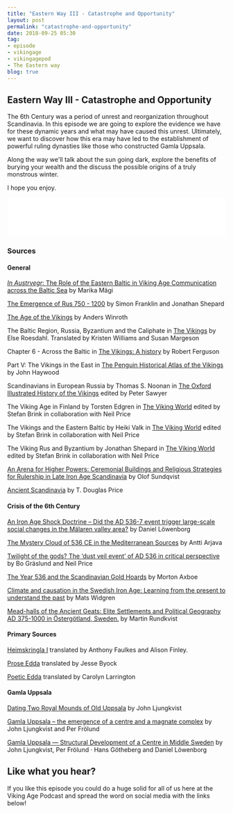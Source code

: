 ```yaml
---
title: "Eastern Way III - Catastrophe and Opportunity"
layout: post
permalink: "catastrophe-and-opportunity"
date: 2018-09-25 05:30
tag:
- episode
- vikingage
- vikingagepod
- The Eastern way
blog: true
---
```


## Eastern Way III - Catastrophe and Opportunity

The 6th Century was a period of unrest and reorganization throughout Scandinavia. In this episode we are going to explore the evidence we have for these dynamic years and what may have caused this unrest. Ultimately, we want to discover how this era may have led to the establishment of powerful ruling dynasties like those who constructed Gamla Uppsala.

Along the way we'll talk about the sun going dark, explore the benefits of burying your wealth and the discuss the possible origins of a truly monstrous winter.

I hope you enjoy.

<iframe style="border: none" src="//html5-player.libsyn.com/embed/episode/id/7081545/height/90/theme/custom/autoplay/no/autonext/no/thumbnail/yes/preload/no/no_addthis/no/direction/backward/render-playlist/no/custom-color/87A93A/" height="90" width="100%" scrolling="no"  allowfullscreen webkitallowfullscreen mozallowfullscreen oallowfullscreen msallowfullscreen></iframe>

### Sources

#### General

[_In Austrvegr_: The Role of the Eastern Baltic in Viking Age Communication across the Baltic Sea](https://brill.com/abstract/title/20804) by Marika Mägi

[The Emergence of Rus 750 - 1200](https://www.amazon.com/Emergence-Rus-750-1200-Longman-History/dp/058249091X) by Simon Franklin and Jonathan Shepard

[The Age of the Vikings](https://www.amazon.com/Age-Vikings-Anders-Winroth-ebook/dp/B00KAJJBKQ/ref=sr_1_3?s=books&ie=UTF8&qid=1535069987&sr=1-3&keywords=age+of+the+vikings) by Anders Winroth

The Baltic Region, Russia, Byzantium and the Caliphate in [The Vikings](https://www.amazon.com/Vikings-Else-Roesdahl-ebook/dp/B004LLIH9A/ref=sr_1_1?s=books&ie=UTF8&qid=1535070076&sr=1-1&keywords=The+vikings+Roesdahl) by Else Roesdahl. Translated by Kristen Williams and Susan Margeson

Chapter 6 - Across the Baltic in [The Vikings: A history](%20https://www.amazon.com/Vikings-History-Robert-Ferguson-ebook/dp/B002TV07E2/ref=sr_1_1?s=books&ie=UTF8&qid=1535070187&sr=1-1&keywords=the+vikings+a+history+by+robert+ferguson) by Robert Ferguson

Part V: The Vikings in the East in [The Penguin Historical Atlas of the Vikings](https://www.amazon.com/Penguin-Historical-Atlas-Vikings-Hist/dp/0140513280/ref=sr_1_1?s=books&ie=UTF8&qid=1535070295&sr=1-1&keywords=the+penguin+historical+atlas+of+the+vikings) by John Haywood

Scandinavians in European Russia by Thomas S. Noonan in [The Oxford Illustrated History of the Vikings](https://www.amazon.com/Oxford-Illustrated-History-Vikings/dp/0192854348/ref=sr_1_1?s=books&ie=UTF8&qid=1535070376&sr=1-1&keywords=The+oxford+illustrated+history+of+the+vikings) edited by Peter Sawyer

The Viking Age in Finland by Torsten Edgren in [The Viking World](https://www.amazon.com/Viking-World-Routledge-Worlds-ebook/dp/B001OFIDP4/ref=sr_1_2?s=books&ie=UTF8&qid=1535070496&sr=1-2&keywords=The+Viking+World) edited by Stefan Brink in collaboration with Neil Price

The Vikings and the Eastern Baltic by Heiki Valk in [The Viking World](https://www.amazon.com/Viking-World-Routledge-Worlds-ebook/dp/B001OFIDP4/ref=sr_1_2?s=books&ie=UTF8&qid=1535070496&sr=1-2&keywords=The+Viking+World) edited by Stefan Brink in collaboration with Neil Price

The Viking Rus and Byzantium by Jonathan Shepard in [The Viking World](https://www.amazon.com/Viking-World-Routledge-Worlds-ebook/dp/B001OFIDP4/ref=sr_1_2?s=books&ie=UTF8&qid=1535070496&sr=1-2&keywords=The+Viking+World) edited by Stefan Brink in collaboration with Neil Price

[An Arena for Higher Powers: Ceremonial Buildings and Religious Strategies for Rulership in Late Iron Age Scandinavia](https://brill.com/view/title/31675?format=HC) by Olof Sundqvist

[Ancient Scandinavia](%20https://www.amazon.com/Ancient-Scandinavia-Archaeological-History-Vikings/dp/0190231971) by T. Douglas Price

#### Crisis of the 6th Century

[An Iron Age Shock Doctrine – Did the AD 536-7 event trigger large-scale social changes in the Mälaren valley area?](http://uu.diva-portal.org/smash/record.jsf?pid=diva2%3A526789&dswid=-778) by Daniel Löwenborg

[The Mystery Cloud of 536 CE in the Mediterranean Sources](https://www.jstor.org/stable/4128751) by Antti Arjava

[Twilight of the gods? The ‘dust veil event’ of AD 536 in critical perspective](https://www.cambridge.org/core/journals/antiquity/article/twilight-of-the-gods-the-dust-veil-event-of-ad-536-in-critical-perspective/4FABB859643B4B4213B97D0F98ED8D85) by Bo Gräslund and Neil Price

[The Year 536 and the Scandinavian Gold Hoards](https://www.academia.edu/3565332/The_Year_536_and_the_Scandinavian_Gold_Hoards) by Morton Axboe

[Climate and causation in the Swedish Iron Age: Learning from the present to understand the past](https://www.researchgate.net/publication/271747561_Climate_and_causation_in_the_Swedish_Iron_Age_Learning_from_the_present_to_understand_the_past) by Mats Widgren

[Mead-halls of the Ancient Geats: Elite Settlements and Political Geography AD 375-1000 in Östergötland, Sweden.](http://scienceblogs.com/aardvarchaeology/wp-content/blogs.dir/417/files/2012/04/i-d5677f6c69814529c2ff3ecc5b0dd7a7-Rundkvist%20mead-halls%20draft%202.pdf) by Martin Rundkvist

#### Primary Sources

[Heimskringla I](http://vsnrweb-publications.org.uk/Heimskringla%20I.pdf) translated by Anthony Faulkes and Alison Finley.

[Prose Edda](https://www.amazon.com/Prose-Edda-Penguin-Classics-ebook/dp/B002RI9HRU/ref=sr_1_4?s=books&ie=UTF8&qid=1536439970&sr=1-4&keywords=prose+edda) translated by Jesse Byock

[Poetic Edda](https://www.amazon.com/Poetic-Edda-Oxford-Worlds-Classics/dp/0199675341/ref=sr_1_1?ie=UTF8&qid=1537129795&sr=8-1&keywords=poetic+edda+larrington) translated by Carolyn Larrington

#### Gamla Uppsala

[Dating Two Royal Mounds of Old Uppsala](https://www.researchgate.net/publication/293040815_Dating_two_royal_mounds_of_Old_Uppsala_Evaluating_the_elite_of_the_6th-7th_century_in_Middle_Sweden) by John Ljungkvist

[Gamla Uppsala – the emergence of a centre and a magnate complex](https://www.researchgate.net/publication/288774113_Gamla_Uppsala_-_the_emergence_of_a_centre_and_a_magnate_complex) by John Ljungkvist and Per Frölund

[Gamla Uppsala — Structural Development of a Centre in Middle Sweden](https://www.researchgate.net/publication/262186382_Gamla_Uppsala_-_Structural_Development_of_a_Centre_in_Middle_Sweden) by John Ljungkvist, Per Frölund · Hans Götheberg and Daniel Löwenborg

## Like what you hear?
If you like this episode you could do a huge solid for all of us here at the Viking Age Podcast and spread the word on social media with the links below!
